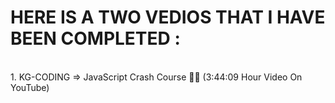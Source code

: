 # HERE IS A TWO VEDIOS THAT I HAVE BEEN COMPLETED : 
<br> 1. KG-CODING => JavaScript Crash Course 🚀🔥 (3:44:09 Hour Video On YouTube)

